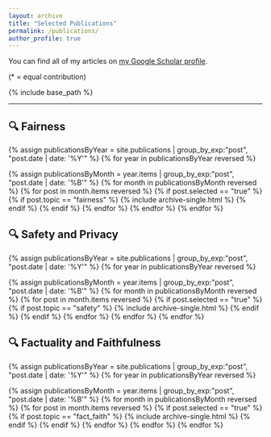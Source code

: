 ```yaml
---
layout: archive
title: "Selected Publications"
permalink: /publications/
author_profile: true
---
```


You can find all of my articles on <a href="https://scholar.google.com/citations?user=hZPIICQAAAAJ&hl" target="_blank">my Google Scholar profile</a>.

(* = equal contribution)

{% include base_path %}

---

## 🔍 Fairness

{% assign publicationsByYear = site.publications | group_by_exp:"post", "post.date | date: '%Y'" %}
{% for year in publicationsByYear reversed %}
<!--   <h1 style="margin: 1.5em 0px -0.5em; padding: 0px; color: brown;">{{ year.name }}</h1> -->
  {% assign publicationsByMonth = year.items | group_by_exp:"post", "post.date | date: '%B'" %}
  {% for month in publicationsByMonth reversed %}
    {% for post in month.items reversed %}
      {% if post.selected == "true" %}
        {% if post.topic == "fairness" %}
          {% include archive-single.html %}
        {% endif %}
      {% endif %}
    {% endfor %}
  {% endfor %}
{% endfor %}

## 🔍 Safety and Privacy

{% assign publicationsByYear = site.publications | group_by_exp:"post", "post.date | date: '%Y'" %}
{% for year in publicationsByYear reversed %}
<!--   <h1 style="margin: 1.5em 0px -0.5em; padding: 0px; color: brown;">{{ year.name }}</h1> -->
  {% assign publicationsByMonth = year.items | group_by_exp:"post", "post.date | date: '%B'" %}
  {% for month in publicationsByMonth reversed %}
    {% for post in month.items reversed %}
      {% if post.selected == "true" %}
        {% if post.topic == "safety" %}
          {% include archive-single.html %}
        {% endif %}
      {% endif %}
    {% endfor %}
  {% endfor %}
{% endfor %}

## 🔍 Factuality and Faithfulness

{% assign publicationsByYear = site.publications | group_by_exp:"post", "post.date | date: '%Y'" %}
{% for year in publicationsByYear reversed %}
<!--   <h1 style="margin: 1.5em 0px -0.5em; padding: 0px; color: brown;">{{ year.name }}</h1> -->
  {% assign publicationsByMonth = year.items | group_by_exp:"post", "post.date | date: '%B'" %}
  {% for month in publicationsByMonth reversed %}
    {% for post in month.items reversed %}
      {% if post.selected == "true" %}
        {% if post.topic == "fact_faith" %}
          {% include archive-single.html %}
        {% endif %}
      {% endif %}
    {% endfor %}
  {% endfor %}
{% endfor %}
